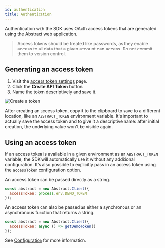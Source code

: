 ```yaml
---
id: authentication
title: Authentication
---
```


Authentication with the SDK uses OAuth access tokens that are generated using the Abstract web application.

> Access tokens should be treated like passwords, as they enable access to all data that a given account can access. Do not commit them to version control.

## Generating an access token

1. Visit the [access token settings](https://app.goabstract.com/account/tokens) page.
2. Click the **Create API Token** button.
3. Name the token descriptively and save it.

![Create a token](/img/create-token.png)

After creating an access token, copy it to the clipboard to save to a different location, like an `ABSTRACT_TOKEN` environment variable. It's important to actually save the access token and to give it a descriptive name: after initial creation, the underlying value won't be visible again.

## Using an access token

If an access token is available in a given environment as an `ABSTRACT_TOKEN` variable, the SDK will automatically use it without any additional configuration. It's also possible to explicitly pass in an access token using the `accessToken` configuration option.

An access token can be passed directly as a string.

```js
const abstract = new Abstract.Client({
  accessToken: process.env.DEMO_TOKEN
});
```

An access token can also be passed as either a synchronous or an asynchronous function that returns a string.

```js
const abstract = new Abstract.Client({
  accessToken: async () => getDemoToken()
});
```

See [Configuration](/docs/configuration) for more information.
